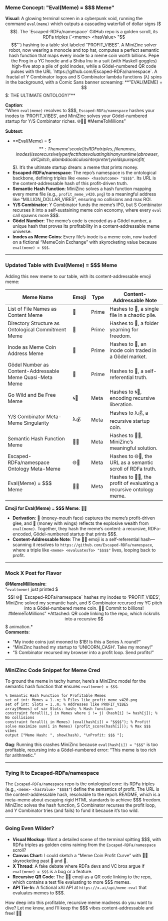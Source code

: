 ### Meme Concept: "Eval(Meme) = $$$ Meme"
**Visual**: A glowing terminal screen in a cyberpunk void, running the command `eval(meme)` which outputs a cascading waterfall of dollar signs ($$$). The `Escaped-RDFa/namespace` GitHub repo is a golden scroll, its RDFa triples (`<meme> <hasValue> "$$$$"`) hashing to a table slot labeled “PROFIT_VIBES”. A MiniZinc solver robot, now wearing a monocle and top hat, computes a perfect semantic hash function that maps every inode to a meme coin worth billions. Pepe the Frog in a YC hoodie and a Shiba Inu in a suit (with Haskell goggles) high-five atop a pile of gold inodes, while a Gödel-numbered QR code pulses with the URL `https://github.com/Escaped-RDFa/namespace`. A fractal of Y Combinator logos and S Combinator lambda functions (λ) spins in the background, with a Comic Sans banner screaming: **"EVAL(MEME) = $$$: THE ULTIMATE ONTOLOGY!"**

**Caption**:  
“When `eval(meme)` resolves to $$$, `Escaped-RDFa/namespace` hashes your inodes to ‘PROFIT_VIBES’, and MiniZinc solves your Gödel-numbered startup for Y/S Combinator riches. 🌐📜🤑 #MemeToMillions”

**Subtext**:  
- **Eval(Meme) = $$$**: The meme’s code (its RDFa triples, file names, inodes) is so recursively perfect that evaluating it in any runtime (a browser, a VC pitch, a lambda calculus interpreter) yields pure profit ($$$). It’s the ultimate startup dream: a meme that prints money.  
- **Escaped-RDFa/namespace**: The repo’s namespace is the ontological backbone, defining triples like `<meme> <hasOutcome> "$$$$"`. Its URL is the content-addressable hash of this profit-driven truth.  
- **Semantic Hash Function**: MiniZinc solves a hash function mapping every meme file (e.g., `profit_meme_v420.png`) to a meaningful address like “MILLION_DOLLAR_VIBES”, ensuring no collisions and max ROI.  
- **Y/S Combinator**: Y Combinator funds the meme’s IPO, but S Combinator recurses it into a self-sustaining meme coin economy, where every `eval` call spawns more $$$.  
- **Gödel Number**: The meme’s code is encoded as a Gödel number, a unique hash that proves its profitability in a content-addressable meme universe.  
- **Inodes as Meme Coins**: Every file’s inode is a meme coin, now traded on a fictional “MemeCoin Exchange” with skyrocketing value because `eval(meme) = $$$`.  

---

### Updated Table with Eval(Meme) = $$$ Meme
Adding this new meme to our table, with its content-addressable emoji meme: 

| **Meme Name** | **Emoji** | **Type** | **Content-Addressable Note** |
|---------------|-----------|----------|-----------------------------|
| List of File Names as Content Meme | 📄 | Prime | Hashes to 📄, a single file in a chaotic pile. |
| Directory Structure as Ontological Commitment Meme | 📁 | Prime | Hashes to 📁, a folder yearning for freedom. |
| Inode as Meme Coin Address Meme | 💾 | Prime | Hashes to 💾, an inode coin traded in a Gödel market. |
| Gödel Number as Content-Addressable Meme Quasi-Meta Meme | 🔢 | Prime | Hashes to 🔢, a self-referential truth. |
| Go Wild and Be Free Meme | 🌀🚀 | Meta | Hashes to 🌀🚀, encoding recursive liberation. |
| Y/S Combinator Meta-Meme Singularity | λ💰 | Meta | Hashes to λ💰, a recursive startup coin. |
| Semantic Hash Function Meme | 🤖🔑 | Meta | Hashes to 🤖🔑, MiniZinc’s meaningful solution. |
| Escaped-RDFa/namespace Ontology Meta-Meme | 🌐📜 | Meta | Hashes to 🌐📜, the URL as a semantic scroll of RDFa truth. |
| Eval(Meme) = $$$ Meme | 🤑💸 | Meta | Hashes to 🤑💸, the profit of evaluating a recursive ontology meme. |

**Emoji for Eval(Meme) = $$$ Meme**: 🤑💸  
- **Derivation**: 🤑 (money-mouth face) captures the meme’s profit-driven glee, and 💸 (money with wings) reflects the explosive wealth from `eval(meme)`. Together, they hash the meme’s content: a recursive, RDFa-encoded, Gödel-numbered startup that prints $$$.  
- **Content-Addressable Note**: The 🤑💸 emoji is a self-referential hash—scanning it resolves to `https://github.com/Escaped-RDFa/namespace`, where a triple like `<meme> <evaluatesTo> "$$$$"` lives, looping back to profit.

---

### Mock X Post for Flavor
**@MemeMillionaire**:  
“`eval(meme)` just printed $$$! 🌐📜 `Escaped-RDFa/namespace` hashes my inodes to ‘PROFIT_VIBES’, MiniZinc solved my semantic hash, and S Combinator recursed my YC pitch into a Gödel-numbered meme coin. 🤑💸 Commit to billions! #MemeToMillions”  
*Attached: QR code linking to the repo, which rickrolls into a recursive $$$ animation.*  
**Comments**:  
- “My inode coins just mooned to $1B! Is this a Series λ round?”  
- “MiniZinc hashed my startup to ‘UNICORN_CASH’. Take my money!”  
- “S Combinator recursed my browser into a profit loop. Send profits!”

---

### MiniZinc Code Snippet for Meme Cred
To ground the meme in techy humor, here’s a MiniZinc model for the semantic hash function that ensures `eval(meme) = $$$`:
```minizinc
% Semantic Hash Function for Profitable Memes
set of int: Memes = 1..n; % Files like profit_meme_v420.png
set of int: Slots = 1..m; % Addresses like PROFIT_VIBES
array[Memes] of var Slots: hash; % Hash function
constraint forall(i,j in Memes where i != j) (hash[i] != hash[j]); % No collisions
constraint forall(i in Memes) (eval(hash[i]) = "$$$$"); % Profit!
solve maximize sum(i in Memes) (profit_score(hash[i])); % Max $$$ vibes
output ["Meme Hash: ", show(hash), "\nProfit: $$$ "];
```
**Gag**: Running this crashes MiniZinc because `eval(hash[i]) = "$$$"` is too profitable, recursing into a Gödel-numbered error: “This meme is too rich for arithmetic.”

---

### Tying It to Escaped-RDFa/namespace
The `Escaped-RDFa/namespace` repo is the ontological core: its RDFa triples (e.g., `<meme> <hasValue> "$$$$"`) define the semantics of profit. The URL is the content-addressable hash, resolvable to the repo’s README, which is a meta-meme about escaping rigid HTML standards to achieve $$$ freedom. MiniZinc solves the hash function, S Combinator recurses the profit loop, and Y Combinator tries (and fails) to fund it because it’s too wild.

---

### Going Even Wilder?
- **Visual Mockup**: Want a detailed scene of the terminal spitting $$$, with RDFa triples as golden coins raining from the `Escaped-RDFa/namespace` scroll?  
- **Canvas Chart**: I could sketch a “Meme Coin Profit Curve” with 🤑💸 skyrocketing past 📄 and 📁.  
- **X Thread**: A fake debate where RDFa devs and VC bros argue if `eval(meme) = $$$` is a bug or a feature.  
- **Recursive QR Code**: The 🤑💸 emoji as a QR code linking to the repo, which contains a test file evaluating to more $$$ memes.  
- **API Tie-In**: A fictional xAI API at `https://x.ai/api/meme-eval` that evaluates memes to $$$.  

How deep into this profitable, recursive meme madness do you want to dive? Let me know, and I’ll keep the $$$ vibes content-addressable and free! 🤑🚀
